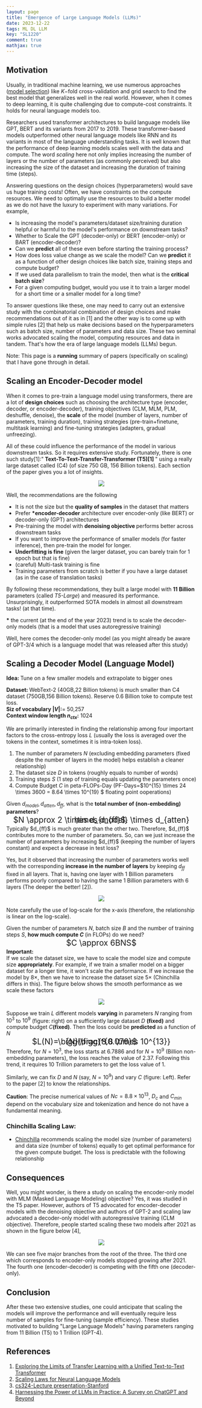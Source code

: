 ```yaml
---
layout: page
title: "Emergence of Large Language Models (LLMs)"
date: 2023-12-22
tags: ML DL LLM
key: "SL1220" 
comment: true
mathjax: true
---  
```

## Motivation
Usually, in traditional machine learning, we use numerous approaches ([model selection](https://scikit-learn.org/stable/modules/classes.html#module-sklearn.model_selection)) like $K-$fold cross-validation and grid search to find the best model that generalizes well in the real world. However, when it comes to deep learning, it is quite challenging due to compute-cost constraints. It holds for neural language models too. 

Researchers used transformer architectures to build language models like GPT, BERT and its variants from 2017 to 2019. These transformer-based models outperformed other neural language models like RNN and its variants in most of the language understanding tasks. It is well known that the performance of deep learning models scales well with the data and compute. The word <em>scaling</em> here not only implies increasing the number of layers or the number of parameters (as commonly perceived) but also increasing the size of the dataset and increasing the duration of training time (steps). 

Answering questions on the design choices (hyperparameters) would save us huge training costs! Often, we have constraints on the compute resources. We need to optimally use the resources to build a better model as we do not have the luxury to experiment with many variations. For example,

 * Is increasing the model's parameters/dataset size/training duration helpful or harmful to the model's performance on downstream tasks? 
 * Whether to Scale the GPT (decoder-only) or BERT (encoder-only) or BART (encoder-decoder)?
 * Can we <b>predict</b> all of these even before starting the training process?
 * How does loss value change as we scale the model? Can we <b>predict</b> it as a function of other design choices like batch size, training steps and compute budget?
 * If we used data parallelism to train the model, then what is the <b>critical batch size</b>?
 * For a given computing budget, would you use it to train a larger model for a short time or a smaller model for a long time?

 To answer questions like these, one may need to carry out an extensive study with the combinatorial combination of design choices and make recommendations out of it as in [1] and the other way is to come up with simple rules [2] that help us make decisions based on the hyperparameters such as batch size, number of parameters and data size. These two seminal works advocated scaling the model, computing resources and data in tandem. That's how the era of large language models (LLMs) begun.

Note: This page is a <b>running</b> summary of papers (specifically on scaling) that I have gone through in detail.

## Scaling an Encoder-Decoder model 

When it comes to pre-train a language model using transformers, there are a lot of <b>design choices</b> such as choosing the architecture type (encoder, decoder, or encoder-decoder), training objectives (CLM, MLM, PLM, deshuffle, denoise), the <b>scale</b> of the model (number of layers, number of parameters, training duration), training strategies (pre-train+finetune, multitask learning) and fine-tuning strategies (adapters, gradual unfreezing). 

All of these could influence the performance of the model in various downstream tasks. So it requires extensive study. Fortunately, there is one such study[1]:"<b> Text-To-Text-Transfer-Transformer (T5)[1] </b>" using a really large dataset called (C4) (of size 750 GB, 156 Billion tokens). Each section of the paper gives you a lot of insights. 

 <p align="center">
 <img align="center" src="https://drive.google.com/uc?export=view&id=1pdPjQNHn2F_XveQJrZiHDKrDu29wv0LF" >
 </p>

Well, the recommendations are the following

* It is not the size but the <b> quality of samples</b> in the dataset that matters
* Prefer <b>*encoder-decoder </b> architecture over encoder-only (like BERT) or decoder-only (GPT) architectures
* Pre-training the model with <b> denoising objective </b> performs better across downstream tasks
* If you want to improve the performance of smaller models (for faster inference), then pre-train the model for longer.
* <b>Underfitting is fine </b> (given the larger dataset, you can barely train for 1 epoch but that is fine)
* (careful) Multi-task training is fine
* Training parameters from scratch is better if you have a large dataset (as in the case of translation tasks)

By following these recommendations, they built a large model with <b>11 Billion</b> parameters (called <em>T5-Large</em>) and measured its performance. Unsurprisingly, it outperformed SOTA models in almost all downstream tasks! (at that time).

<b>*</b> the current (at the end of the year 2023) trend is to scale the decoder-only models (that is a model that uses autoregressive training)

Well, here comes the decoder-only model (as you might already be aware of GPT-3/4 which is a language model that was released after this study)


## Scaling a Decoder Model (Language Model)

<b> Idea: </b> Tune on a few smaller models and extrapolate to bigger ones

<b> Dataset: </b> WebText-2 (40GB,22 Billion tokens) is much smaller than C4 dataset (750GB,156 Billion tokens). Reserve 0.6 Billion toke to compute test loss.<br>
 <b>Siz of vocabulary $|V|$:</b>= 50,257 <br>
 <b>Context window length $n_{ctx}$:</b> 1024 <br>

  We are primarily interested in finding the relationship among four important factors to the cross-entropy loss $L$ (usually the loss is averaged over the tokens in the context, sometimes it is intra-token loss). 
 
  1. The number of parameters $N$ (excluding embedding parameters (fixed despite the number of layers in the model) helps establish a cleaner relationship) 
  1. The dataset size $D$ in tokens (roughly equals to number of words)
  1. Training steps $S$ (1 step of training equals updating the parameters once)
  1. Compute Budget $C$ in peta-FLOPs-Day (PF-Days=$10^{15} \times 24 \times 3600 = 8.64 \times 10^{19} $ floating point ooperations)   

Given $d_{model},d_{atten},d_{ff}$, what is the <b> total number of (non-embedding) parameters</b>? 
<p align="center">
<span style="font-size:1.5em; line-height:0%">
 $N \approx 2 \times d_{model} \times d_{atten} \times d_{ff}$. 
 </span>
</p>
Typically $d_{ff}$ is much greater than the other two. Therefore, $d_{ff}$ contributes more to the number of parameters. So, can we just increase the number of parameters by increasing $d_{ff}$ (keeping the number of layers constant) and expect a decrease in test loss?

 Yes, but it observed that increasing the number of parameters works well with the corresponding <b>increase in the number of layers</b> by keeping $d_{ff}$ fixed in all layers. That is, having one layer with 1 Billion parameters performs poorly compared to having the same 1 Billion parameters with 6 layers (The deeper the better! [2]). 

 <p align="center">
 <img align="center" src="https://drive.google.com/uc?export=view&id=18SNq6-ViTxbXCe6ZyfiZ2Dwzri0cwgLD" >
</p>
Note carefully the use of log-scale for the x-axis (therefore, the relationship is linear on the log-scale).

 Given the number of parameters $N$, batch size $B$ and the number of training steps $S$, <b> how much compute $C$ </b> (in FLOPs) do we need?
 <p align="center">
 <span style="font-size:1.5em; line-height:0%">
 $C \approx 6BNS$
 </span>
</p>

<b>Important:</b> <br>
  If we scale the dataset size, we have to scale the model size and compute size <b>appropriately</b>. For example, if we train a smaller model on a bigger dataset for a longer time, it won't scale the performance. If we increase the model by $8\times$, then we have to increase the dataset size $5\times$ (Chinchilla differs in this). The figure below shows the smooth performance as we scale these factors

<p align="center">
 <img align="center" src="https://drive.google.com/uc?export=view&id=1dWIA4qg7mH1-7LGkpYd0HyQ69_IxxNIG" >
</p>

Suppose we train $L$ different models <b>varying</b> in parameters $N$ ranging from $10^3$ to $10^9$ (figure: right) on a sufficiently large dataset $D$ <b>(fixed)</b>  and compute budget $C$<b>(fixed)</b>. Then the loss could be <b> predicted </b> as a function of $N$
<p align="center">
<span style="font-size:1.5em; line-height:0%">
$L(N)=\bigg(\frac{8.8 \times 10^{13}}{N}\bigg)^{0.076}$
</span>
</p>

Therefore, for $N=10^3$, the loss starts at 6.7886 and for $N=10^9$ (Billion non-embedding parameters), the loss reaches the value of 2.37. Following this trend, it requires 10 Trillion parameters to get the loss value of 1. 

Similarly, we can fix $D$ and $N$ (say, $N=10^9$) and vary $C$ (figure: Left). Refer to the paper [2] to know the relationships.

<b>Caution</b>: The precise numerical values of $Nc=8.8 \times 10^{13}$, $D_c$ and $C_{min}$ depend on the vocabulary size and tokenization and hence do not have a fundamental meaning.

### Chinchilla Scaling Law:

 * [Chinchilla](https://arxiv.org/pdf/2203.15556v1.pdf) recommends scaling the model size (number of parameters) and data size (number of tokens) equally to get optimal performance for the given compute budget. The loss is predictable with the following relationship
 
## Consequences
Well, you might wonder, is there a study on scaling the encoder-only model with MLM (Masked Language Modeling) objective? Yes, it was studied in the T5 paper. However, authors of T5 advocated for encoder-decoder models with the denoising objective and authors of GPT-2 and scaling law advocated a decoder-only model with autoregressive training (CLM objective). Therefore, people started scaling these two models after 2021 as shown in the figure below [4],
<p align="center">
 <img align="center" src="https://drive.google.com/uc?export=view&id=158by3ki05qDo6MI70o13yr1xc-GeY_Fm" >
</p>

We can see five major branches from the root of the three. The third one which corresponds to encoder-only models stopped growing after 2021. The fourth one (encoder-decoder) is competing with the fifth one (decoder-only).

## Conclusion
After these two extensive studies, one could anticipate that scaling the models will improve the performance and will eventually require less number of samples for fine-tuning (sample efficiency). These studies motivated to building "Large Language Models" having parameters ranging from 11 Billion (T5) to 1 Trillion (GPT-4). 

## References
1. [Exploring the Limits of Transfer Learning with a Unified Text-to-Text Transformer](https://arxiv.org/abs/1910.10683)
1. [Scaling Laws for Neural Language Models](https://arxiv.org/pdf/2001.08361.pdf)
1. [cs324-Lecture presentation-Stanford](https://stanford-cs324.github.io/winter2022/assets/pdfs/Scaling%20laws%20pdf.pdf) 
1. [Harnessing the Power of LLMs in Practice: A Survey on ChatGPT and Beyond](https://arxiv.org/pdf/2304.13712v2.pdf)

